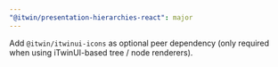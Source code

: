 ```yaml
---
"@itwin/presentation-hierarchies-react": major
---
```


Add `@itwin/itwinui-icons` as optional peer dependency (only required when using iTwinUI-based tree / node renderers).
